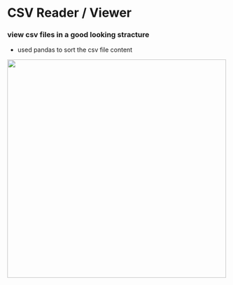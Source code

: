 # CSV Reader / Viewer

 ### view csv files in a good looking stracture

* used pandas to sort the csv file content


<img src="https://github.com/astroxiii/csv-view/blob/master/static/showcase.png" width="500"/>
